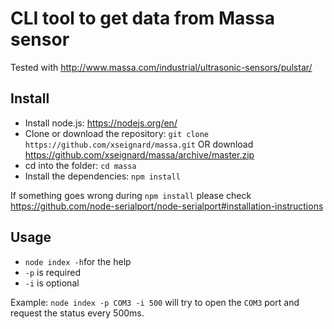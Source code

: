 # CLI tool to get data from Massa sensor

Tested with http://www.massa.com/industrial/ultrasonic-sensors/pulstar/

## Install

*   Install node.js: https://nodejs.org/en/
*   Clone or download the repository: `git clone https://github.com/xseignard/massa.git` OR download https://github.com/xseignard/massa/archive/master.zip
*   cd into the folder: `cd massa`
*   Install the dependencies: `npm install`

If something goes wrong during `npm install` please check https://github.com/node-serialport/node-serialport#installation-instructions

## Usage

*   `node index -h`for the help
*   `-p` is required
*   `-i` is optional

Example:
`node index -p COM3 -i 500` will try to open the `COM3` port and request the status every 500ms.
